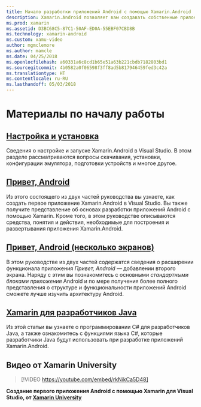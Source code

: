 ```yaml
---
title: Начало разработки приложений Android с помощью Xamarin.Android
description: Xamarin.Android позволяет вам создавать собственные приложения Android с помощью тех же элементов управления пользовательского интерфейса, что и в Java. В свое распоряжение вы получаете гибкий и элегантный современный язык (C#), эффективную библиотеку базовых классов (BCL) .NET и первоклассную интегрированную среду разработки (Visual Studio). В этой серии документов представлены основы разработки Xamarin.Android. Вы пройдете все этапы — от настройки и установки до создания первого приложения.
ms.prod: xamarin
ms.assetid: D3BC68C5-87C1-50AF-ED0A-55EBF07CBD8B
ms.technology: xamarin-android
ms.custom: xamu-video
author: mgmclemore
ms.author: mamcle
ms.date: 04/25/2018
ms.openlocfilehash: a60331a6c8cd1b65e51a63b221cbdb7182803bd1
ms.sourcegitcommit: 4b0582a0f06598f3ff8ad5b817946459fed3c42a
ms.translationtype: HT
ms.contentlocale: ru-RU
ms.lasthandoff: 05/03/2018
---
```

# <a name="getting-started-series"></a>Материалы по началу работы

##  <a name="setup-and-installationandroidget-startedinstallationindexmd"></a>[Настройка и установка](~/android/get-started/installation/index.md)

Сведения о настройке и запуске Xamarin.Android в Visual Studio. В этом разделе рассматриваются вопросы скачивания, установки, конфигурации эмулятора, подготовки устройств и многое другое.


##  <a name="hello-androidandroidget-startedhello-androidindexmd"></a>[Привет, Android](~/android/get-started/hello-android/index.md)

Из этого состоящего из двух частей руководства вы узнаете, как создать первое приложение Xamarin.Android в Visual Studio. Вы также получите представление об основах разработки приложений Android с помощью Xamarin.
Кроме того, в этом руководстве описываются средства, понятия и действия, необходимые для построения и развертывания приложения Xamarin.Android.


##  <a name="hello-android-multiscreenandroidget-startedhello-android-multiscreenindexmd"></a>[Привет, Android (несколько экранов)](~/android/get-started/hello-android-multiscreen/index.md)

В этом руководстве из двух частей содержатся сведения о расширении функционала приложения _Привет, Android_ — добавлении второго экрана. Наряду с этим вы познакомитесь с основными *стандартными блоками приложения* Android и по мере получения более полного представления о структуре и функциональности приложений Android сможете лучше изучить архитектуру Android.


##  <a name="xamarin-for-java-developersandroidget-startedjava-developersmd"></a>[Xamarin для разработчиков Java](~/android/get-started/java-developers.md)

Из этой статьи вы узнаете о программировании C# для разработчиков Java, а также ознакомитесь с функциями языка C#, которые разработчики Java будут использовать при разработке приложений Xamarin.Android.

## <a name="xamarin-university-video"></a>Видео от Xamarin University

> [!VIDEO https://youtube.com/embed/rkNikCa5D48]

**Создание первого приложения Android с помощью Xamarin для Visual Studio, от [Xamarin University](https://university.xamarin.com)**